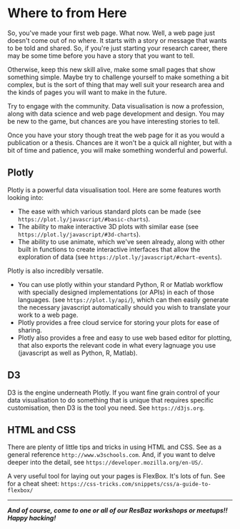 # Where to from Here

So, you've made your first web page.  What now.  Well, a web page just doesn't come out of no where.  It starts with a story or message that wants to be told and shared.  So, if you're just starting your research career, there may be some time before you have a story that you want to tell.

Otherwise, keep this new skill alive, make some small pages that show something simple.  Maybe try to challenge yourself to make something a bit complex, but is the sort of thing that may well suit your research area and the kinds of pages you will want to make in the future.

Try to engage with the community.  Data visualisation is now a profession, along with data science and web page development and design.  You may be new to the game, but chances are you have interesting stories to tell.

Once you have your story though treat the web page for it as you would a publication or a thesis.  Chances are it won't be a quick all nighter, but with a bit of time and patience, you will make something wonderful and powerful.

## Plotly

Plotly is a powerful data visualisation tool.  Here are some features worth looking into:

* The ease with which various standard plots can be made \(see `https://plot.ly/javascript/#basic-charts`\).
* The ability to make interactive 3D plots with similar ease \(see `https://plot.ly/javascript/#3d-charts`\).
* The ability to use animate, which we've seen already, along with other built in functions to create interactive interfaces that allow the exploration of data \(see `https://plot.ly/javascript/#chart-events`\).

Plotly is also incredibly versatile.

* You can use plotly within your standard Python, R or Matlab workflow with specially designed implementations \(or APIs\) in each of those languages. \(see `https://plot.ly/api/`\), which can then easily generate the necessary javascript automatically should you wish to translate your work to a web page.
* Plotly provides a free cloud service for storing your plots for ease of sharing.
* Plotly also provides a free and easy to use web based editor for plotting, that also exports the relevant code in what every lagnuage you use \(javascript as well as Python, R, Matlab\).

## D3

D3 is the engine underneath Plotly.  If you want fine grain control of your data visualisation to do something that is unique that requires specific customisation, then D3 is the tool you need.  See `https://d3js.org`.

## HTML and CSS

There are plenty of little tips and tricks in using HTML and CSS.  See as a general reference `http://www.w3schools.com`.  And, if you want to delve deeper into the detail, see `https://developer.mozilla.org/en-US/`.

A very useful tool for laying out your pages is FlexBox.  It's lots of fun.  See for a cheat sheet: `https://css-tricks.com/snippets/css/a-guide-to-flexbox/`



---

_**And of course, come to one or all of our ResBaz workshops or meetups!!  Happy hacking!**_

